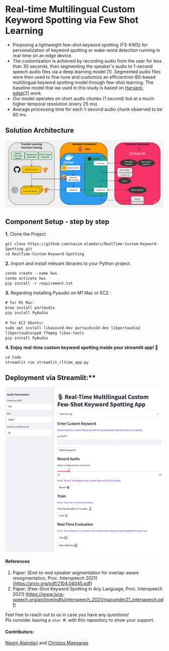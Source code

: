 # Real-time Multilingual Custom Keyword Spotting via Few Shot Learning
- Proposing a lightweight few-shot keyword spotting (FS-KWS) for personalization of keyword spotting or wake-word detection running in real-time on an edge device.
- The customization is achieved by recording audio from the user for less than 30 seconds, then segmenting the speaker's audio to 1-second speech audio files via a deep learning model [1]. Segmented audio files were then used to fine-tune and customize an efficientnet-B0-based multilingual keyword spotting model through few-shot learning. The baseline model that we used in this study is based on [Harvard-edge](https://github.com/harvard-edge/multilingual_kws)[2] work.
- Our model operates on short audio chunks (1 second) but at a much higher temporal resolution (every 25 ms).
- Average processing time for each 1-second audio chunk observed to be 60 ms.


## Solution Architecture
![Solution Architecture](Documents/MLE11_KWS_Solution_Architecture2.jpg)

## Component Setup - step by step
**1.** Clone the Project 
```
git clone https://github.com/nasim-alamdari/RealTime-Custom-Keyword-Spotting.git
cd RealTime-Custom-Keyword-Spotting
```

**2.** Import and install relevant libraries to your Python project. 
```
conda create --name kws
conda activate kws
pip install -r requirement.txt
```
**3.** Regarding installing Pyaudio on M1 Mac or EC2 :
```
# for M1 Mac:
brew install portaudio
pip install PyAudio

# for EC2 Ubuntu:
sudo apt install libasound-dev portaudio19-dev libportaudio2 libportaudiocpp0 ffmpeg libav-tools
pip install PyAudio
```
**4. Enjoy real-time custom keyword spotting inside your streamlit app! 🎈**
```
cd Code
streamlit run streamlit_rltime_app.py
```


## Deployment via Streamlit:**

![streamlit App](Images/streamlit_scrnshot.png)




#### References
1. Paper: [End-to-end speaker segmentation for overlap-aware resegmentation, Proc. Interspeech 2021] (https://arxiv.org/pdf/2104.04045.pdf)
2. Paper: [Few-Shot Keyword Spotting in Any Language, Proc. Interspeech 2021] (https://www.isca-speech.org/archive/pdfs/interspeech_2021/mazumder21_interspeech.pdf)


Feel free to reach out to us in case you have any questions! <br>
Pls consider leaving a `star` ☆ with this repository to show your support.

#### Contributors: 
[Nasim Alamdari](https://www.linkedin.com/in/nasim-alamdari/) and [Christos Magganas](https://www.linkedin.com/in/christos-magganas/)








